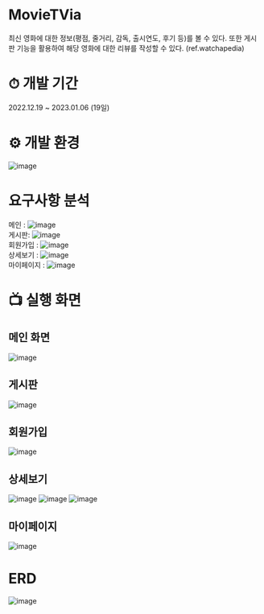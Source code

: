 # MovieTVia
최신 영화에 대한 정보(평점, 줄거리, 감독, 출시연도, 후기 등)를 볼 수 있다.    또한 게시판 기능을 활용하여 해당 영화에 대한 리뷰를 작성할 수 있다. 
(ref.watchapedia)
# ⏱ 개발 기간
2022.12.19 ~ 2023.01.06 (19일)

# ⚙ 개발 환경 
![image](https://github.com/helmijin/MovieTVia/assets/113495471/98f1e604-09f9-48f7-8308-83c19c540b44)

# 요구사항 분석
  메인 : ![image](https://github.com/helmijin/MovieTVia/assets/113495471/b2dbd720-ba05-4ef6-8f09-b372858ce571)    
  게시판: ![image](https://github.com/helmijin/MovieTVia/assets/113495471/8c2e529b-df4f-4f5c-9b45-63493bf8c2af)  
  회원가입 : ![image](https://github.com/helmijin/MovieTVia/assets/113495471/dbaab8ee-f42d-4d37-858b-9414e31b4617)  
  상세보기 : ![image](https://github.com/helmijin/MovieTVia/assets/113495471/abd74a46-f136-4ed0-a069-e806ef0c4791)  
  마이페이지 : ![image](https://github.com/helmijin/MovieTVia/assets/113495471/069ec711-b40a-4ef4-aac8-aa651d0929af)


# 📺 실행 화면
## 메인 화면
![image](https://github.com/helmijin/MovieTVia/assets/113495471/e1c3dc1c-c084-4e91-bf0a-1490d2b1781c)
  
## 게시판
![image](https://github.com/helmijin/MovieTVia/assets/113495471/1f9a0a9b-8685-449e-8627-161a972e0258)  

## 회원가입
![image](https://github.com/helmijin/MovieTVia/assets/113495471/f92e94d6-810c-4e49-bf2a-e0c5d81ec8fc)

## 상세보기
![image](https://github.com/helmijin/MovieTVia/assets/113495471/00165702-a018-40a5-ac1a-a7cb1c1dff1e)
![image](https://github.com/helmijin/MovieTVia/assets/113495471/ffdf51dd-1833-4ff9-bf3c-12e8c0477bc5)
![image](https://github.com/helmijin/MovieTVia/assets/113495471/b9792ecc-e0e3-4d94-8cbd-aef60fc1b008)
## 마이페이지
![image](https://github.com/helmijin/MovieTVia/assets/113495471/80fdcf0c-cea7-4c64-9143-bd5c2651e2e7)

# ERD
![image](https://github.com/helmijin/MovieTVia/assets/113495471/e3c68064-890e-44f0-9330-3c4bc91b2012)
